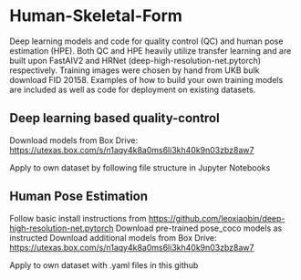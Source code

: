 # Human-Skeletal-Form
Deep learning models and code for quality control (QC) and human pose estimation (HPE). Both QC and HPE heavily utilize transfer learning and are built upon FastAIV2 and HRNet (deep-high-resolution-net.pytorch) respectively. Training images were chosen by hand from UKB bulk download FID 20158. Examples of how to build your own training models are included as well as code for deployment on existing datasets. 

## Deep learning based quality-control
Download models from Box Drive: https://utexas.box.com/s/n1aqy4k8a0ms6li3kh40k9n03zbz8aw7

Apply to own dataset by following file structure in Jupyter Notebooks


## Human Pose Estimation
Follow basic install instructions from https://github.com/leoxiaobin/deep-high-resolution-net.pytorch
Download pre-trained pose_coco models as instructed
Download additional models from Box Drive: https://utexas.box.com/s/n1aqy4k8a0ms6li3kh40k9n03zbz8aw7

Apply to own dataset with .yaml files in this github
